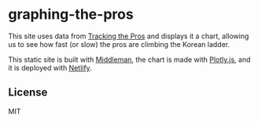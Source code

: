 # graphing-the-pros

This site uses data from [Tracking the Pros] and displays it a chart, allowing us to see how fast (or slow) the pros are climbing the Korean ladder.

This static site is built with [Middleman], the chart is made with [Plotly.js], and it is deployed with [Netlify].

License
----
MIT


[//]: # (These are reference links used in the body of this note and get stripped out when the markdown processor does its job. There is no need to format nicely because it shouldn't be seen. Thanks SO - http://stackoverflow.com/questions/4823468/store-comments-in-markdown-syntax)

   [Middleman]: <https://middlemanapp.com>
   [Plotly.js]: <https://github.com/joemccann/dillinger.git>
   [Netlify]: <https://www.netlify.com>
   [Tracking the Pros]: <https://www.trackingthepros.com/bootcamp>
